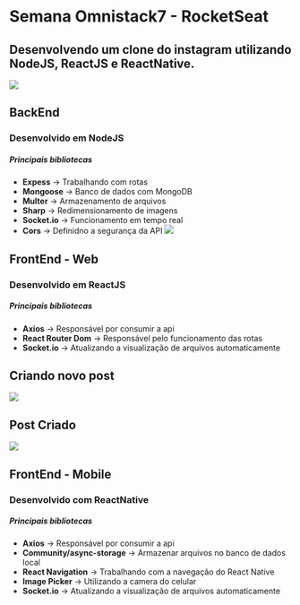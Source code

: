 # Semana Omnistack7 - RocketSeat
## Desenvolvendo um clone do instagram utilizando NodeJS, ReactJS e ReactNative.
![](/readme/video.gif)

## BackEnd
### Desenvolvido em NodeJS
##### Principais bibliotecas
- **Expess** -> Trabalhando com rotas
- **Mongoose** -> Banco de dados com MongoDB
- **Multer** -> Armazenamento de arquivos
- **Sharp** -> Redimensionamento de imagens
- **Socket.io** -> Funcionamento em tempo real
- **Cors** -> Definidno a segurança da API
![](/readme/back.png)

## FrontEnd - Web
### Desenvolvido em ReactJS
##### Principais bibliotecas
- **Axios** -> Responsável por consumir a api
- **React Router Dom** -> Responsável pelo funcionamento das rotas
- **Socket.io** -> Atualizando a visualização de arquivos automaticamente

## Criando novo post
![](/readme/frontNew.png)

## Post Criado
![](/readme/frontPost.png)


## FrontEnd - Mobile
### Desenvolvido com ReactNative
##### Principais bibliotecas
- **Axios** -> Responsável por consumir a api
- **Community/async-storage** -> Armazenar arquivos no banco de dados local
- **React Navigation** -> Trabalhando com a navegação do React Native
- **Image Picker** -> Utilizando a camera do celular
- **Socket.io** -> Atualizando a visualização de arquivos automaticamente

